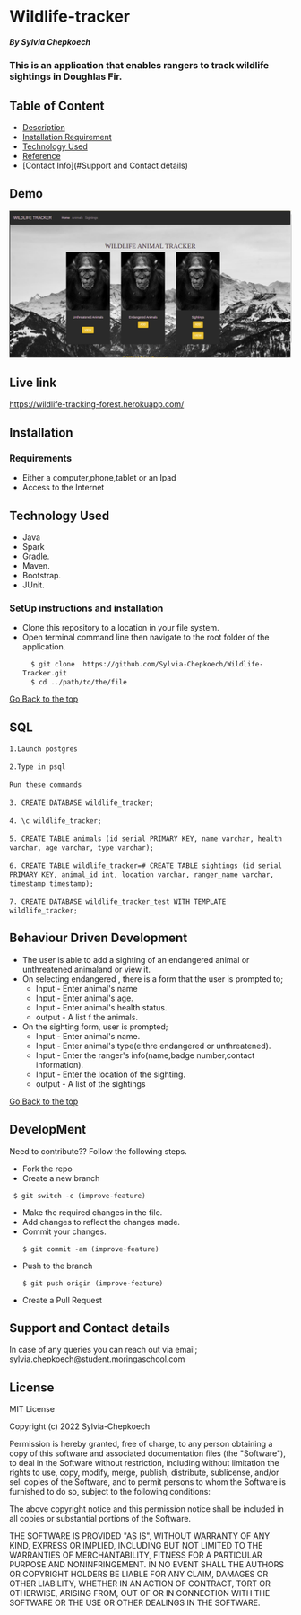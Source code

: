 # Wildlife-tracker
##### By Sylvia Chepkoech
### This is an application  that enables rangers to track wildlife sightings in Doughlas Fir.
## Table of Content
+ [Description](#description)
+ [Installation Requirement](#Installation)
+ [Technology Used](#technology-used)
+ [Reference](#reference)
+ [Contact Info](#Support and Contact details)

## Demo
![img.png](img.png)

## Live link
https://wildlife-tracking-forest.herokuapp.com/

## Installation
### Requirements
* Either a computer,phone,tablet or an Ipad
* Access to the Internet
## Technology Used
* Java
* Spark
* Gradle.
* Maven.
* Bootstrap.
* JUnit.
### SetUp instructions and installation
* Clone this repository to a location in your file system.
* Open terminal command line then navigate to the root folder of the application.
  ```
    $ git clone  https://github.com/Sylvia-Chepkoech/Wildlife-Tracker.git
    $ cd ../path/to/the/file
  
   ```
[Go Back to the top](#Wildlife-tracker)

## SQL
 ```
 1.Launch postgres

2.Type in psql

Run these commands

3. CREATE DATABASE wildlife_tracker;

4. \c wildlife_tracker;

5. CREATE TABLE animals (id serial PRIMARY KEY, name varchar, health varchar, age varchar, type varchar);

6. CREATE TABLE wildlife_tracker=# CREATE TABLE sightings (id serial PRIMARY KEY, animal_id int, location varchar, ranger_name varchar, timestamp timestamp);

7. CREATE DATABASE wildlife_tracker_test WITH TEMPLATE wildlife_tracker;
  ```
## Behaviour Driven Development
* The user is able to add a sighting of an endangered animal or unthreatened animaland or view it.
* On selecting endangered , there is a form that the user is prompted to;
    * Input - Enter animal's name
    * Input - Enter animal's age.
    * Input - Enter animal's health status.
    * output - A list f the animals.
* On the sighting form, user is prompted;
    * Input - Enter animal's name.
    * Input - Enter animal's type(eithre endangered or unthreatened).
    * Input - Enter the ranger's info(name,badge number,contact information).
    * Input - Enter the location of the sighting.
    * output - A list of the sightings


[Go Back to the top](#Wildlife-tracker)
## DevelopMent
 <p> Need to contribute?? Follow the following steps.</p>

* Fork the repo
* Create a new branch
 ```
  $ git switch -c (improve-feature)
  ```
* Make the required changes in the file.
* Add changes to reflect the changes made.
* Commit your changes.
  ```
  $ git commit -am (improve-feature)
  ```
* Push to the branch
  ```
  $ git push origin (improve-feature)
   ```
* Create a Pull Request

## Support and Contact details
 <p>In case of any queries you can reach out via email; sylvia.chepkoech@student.moringaschool.com</p>

## License
MIT License

Copyright (c) 2022 Sylvia-Chepkoech

Permission is hereby granted, free of charge, to any person obtaining a copy
of this software and associated documentation files (the "Software"), to deal
in the Software without restriction, including without limitation the rights
to use, copy, modify, merge, publish, distribute, sublicense, and/or sell
copies of the Software, and to permit persons to whom the Software is
furnished to do so, subject to the following conditions:

The above copyright notice and this permission notice shall be included in all
copies or substantial portions of the Software.

THE SOFTWARE IS PROVIDED "AS IS", WITHOUT WARRANTY OF ANY KIND, EXPRESS OR
IMPLIED, INCLUDING BUT NOT LIMITED TO THE WARRANTIES OF MERCHANTABILITY,
FITNESS FOR A PARTICULAR PURPOSE AND NONINFRINGEMENT. IN NO EVENT SHALL THE
AUTHORS OR COPYRIGHT HOLDERS BE LIABLE FOR ANY CLAIM, DAMAGES OR OTHER
LIABILITY, WHETHER IN AN ACTION OF CONTRACT, TORT OR OTHERWISE, ARISING FROM,
OUT OF OR IN CONNECTION WITH THE SOFTWARE OR THE USE OR OTHER DEALINGS IN THE
SOFTWARE.